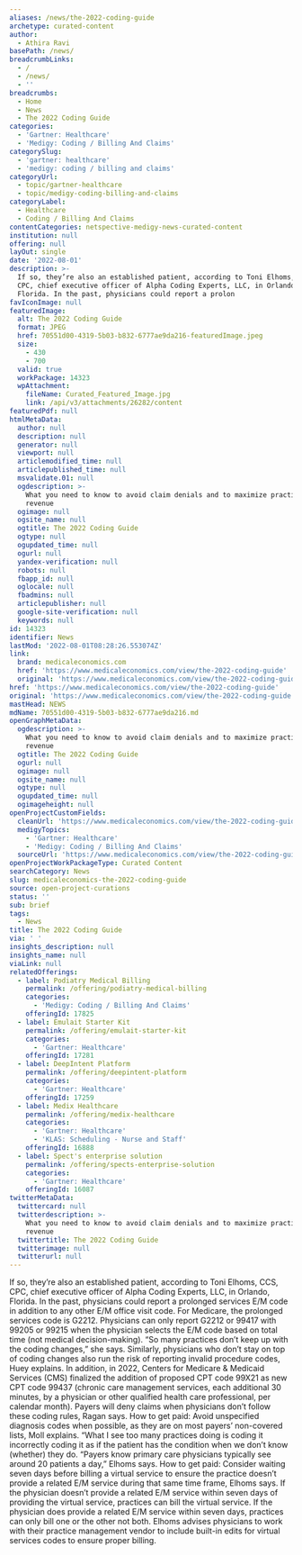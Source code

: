```yaml
---
aliases: /news/the-2022-coding-guide
archetype: curated-content
author:
  - Athira Ravi
basePath: /news/
breadcrumbLinks:
  - /
  - /news/
  - ''
breadcrumbs:
  - Home
  - News
  - The 2022 Coding Guide
categories:
  - 'Gartner: Healthcare'
  - 'Medigy: Coding / Billing And Claims'
categorySlug:
  - 'gartner: healthcare'
  - 'medigy: coding / billing and claims'
categoryUrl:
  - topic/gartner-healthcare
  - topic/medigy-coding-billing-and-claims
categoryLabel:
  - Healthcare
  - Coding / Billing And Claims
contentCategories: netspective-medigy-news-curated-content
institution: null
offering: null
layOut: single
date: '2022-08-01'
description: >-
  If so, they’re also an established patient, according to Toni Elhoms, CCS,
  CPC, chief executive officer of Alpha Coding Experts, LLC, in Orlando,
  Florida. In the past, physicians could report a prolon
favIconImage: null
featuredImage:
  alt: The 2022 Coding Guide
  format: JPEG
  href: 70551d00-4319-5b03-b832-6777ae9da216-featuredImage.jpeg
  size:
    - 430
    - 700
  valid: true
  workPackage: 14323
  wpAttachment:
    fileName: Curated_Featured_Image.jpg
    link: /api/v3/attachments/26282/content
featuredPdf: null
htmlMetaData:
  author: null
  description: null
  generator: null
  viewport: null
  articlemodified_time: null
  articlepublished_time: null
  msvalidate.01: null
  ogdescription: >-
    What you need to know to avoid claim denials and to maximize practice
    revenue
  ogimage: null
  ogsite_name: null
  ogtitle: The 2022 Coding Guide
  ogtype: null
  ogupdated_time: null
  ogurl: null
  yandex-verification: null
  robots: null
  fbapp_id: null
  oglocale: null
  fbadmins: null
  articlepublisher: null
  google-site-verification: null
  keywords: null
id: 14323
identifier: News
lastMod: '2022-08-01T08:28:26.553074Z'
link:
  brand: medicaleconomics.com
  href: 'https://www.medicaleconomics.com/view/the-2022-coding-guide'
  original: 'https://www.medicaleconomics.com/view/the-2022-coding-guide'
href: 'https://www.medicaleconomics.com/view/the-2022-coding-guide'
original: 'https://www.medicaleconomics.com/view/the-2022-coding-guide'
mastHead: NEWS
mdName: 70551d00-4319-5b03-b832-6777ae9da216.md
openGraphMetaData:
  ogdescription: >-
    What you need to know to avoid claim denials and to maximize practice
    revenue
  ogtitle: The 2022 Coding Guide
  ogurl: null
  ogimage: null
  ogsite_name: null
  ogtype: null
  ogupdated_time: null
  ogimageheight: null
openProjectCustomFields:
  cleanUrl: 'https://www.medicaleconomics.com/view/the-2022-coding-guide'
  medigyTopics:
    - 'Gartner: Healthcare'
    - 'Medigy: Coding / Billing And Claims'
  sourceUrl: 'https://www.medicaleconomics.com/view/the-2022-coding-guide'
openProjectWorkPackageType: Curated Content
searchCategory: News
slug: medicaleconomics-the-2022-coding-guide
source: open-project-curations
status: ''
sub: brief
tags:
  - News
title: The 2022 Coding Guide
via: ' '
insights_description: null
insights_name: null
viaLink: null
relatedOfferings:
  - label: Podiatry Medical Billing
    permalink: /offering/podiatry-medical-billing
    categories:
      - 'Medigy: Coding / Billing And Claims'
    offeringId: 17825
  - label: Emulait Starter Kit
    permalink: /offering/emulait-starter-kit
    categories:
      - 'Gartner: Healthcare'
    offeringId: 17281
  - label: DeepIntent Platform
    permalink: /offering/deepintent-platform
    categories:
      - 'Gartner: Healthcare'
    offeringId: 17259
  - label: Medix Healthcare
    permalink: /offering/medix-healthcare
    categories:
      - 'Gartner: Healthcare'
      - 'KLAS: Scheduling - Nurse and Staff'
    offeringId: 16888
  - label: Spect's enterprise solution
    permalink: /offering/spects-enterprise-solution
    categories:
      - 'Gartner: Healthcare'
    offeringId: 16087
twitterMetaData:
  twittercard: null
  twitterdescription: >-
    What you need to know to avoid claim denials and to maximize practice
    revenue
  twittertitle: The 2022 Coding Guide
  twitterimage: null
  twitterurl: null
---
```

If so, they’re also an established patient, according to Toni Elhoms, CCS, CPC, chief executive officer of Alpha Coding Experts, LLC, in Orlando, Florida. In the past, physicians could report a prolonged services E/M code in addition to any other E/M office visit code. For Medicare, the prolonged services code is G2212. Physicians can only report G2212 or 99417 with 99205 or 99215 when the physician selects the E/M code based on total time (not medical decision-making). “So many practices don’t keep up with the coding changes,” she says. Similarly, physicians who don’t stay on top of coding changes also run the risk of reporting invalid procedure codes, Huey explains. In addition, in 2022, Centers for Medicare &amp; Medicaid Services (CMS) finalized the addition of proposed CPT code 99X21 as new CPT code 99437 (chronic care management services, each additional 30 minutes, by a physician or other qualified health care professional, per calendar month). Payers will deny claims when physicians don’t follow these coding rules, Ragan says. How to get paid: Avoid unspecified diagnosis codes when possible, as they are on most payers’ non-covered lists, Moll explains. “What I see too many practices doing is coding it incorrectly coding it as if the patient has the condition when we don’t know (whether) they do. “Payers know primary care physicians typically see around 20 patients a day,” Elhoms says. How to get paid: Consider waiting seven days before billing a virtual service to ensure the practice doesn’t provide a related E/M service during that same time frame, Elhoms says. If the physician doesn’t provide a related E/M service within seven days of providing the virtual service, practices can bill the virtual service. If the physician does provide a related E/M service within seven days, practices can only bill one or the other not both. Elhoms advises physicians to work with their practice management vendor to include built-in edits for virtual services codes to ensure proper billing.